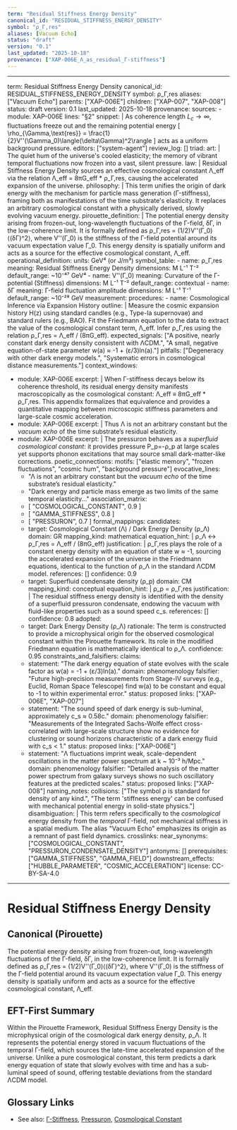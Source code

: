 ```yaml
---
term: "Residual Stiffness Energy Density"
canonical_id: "RESIDUAL_STIFFNESS_ENERGY_DENSITY"
symbol: "ρ_Γ,res"
aliases: [Vacuum Echo]
status: "draft"
version: "0.1"
last_updated: "2025-10-18"
provenance: ["XAP-006E_Λ_as_residual_Γ-stiffness"]
---
```


---
term: Residual Stiffness Energy Density
canonical_id: RESIDUAL_STIFFNESS_ENERGY_DENSITY
symbol: ρ_Γ,res
aliases: ["Vacuum Echo"]
parents: ["XAP-006E"]
children: ["XAP-007", "XAP-008"]
status: draft
version: 0.1
last_updated: 2025-10-18
provenance:
  sources:
    - module: XAP-006E
      lines: "§2"
      snippet: |
        As coherence length $L_c\to\infty$, fluctuations freeze out and the remaining potential energy
        \[
        \rho_{\Gamma,\text{res}} = \frac{1}{2}V''(\Gamma_0)\langle(\delta\Gamma)^2\rangle
        \]
        acts as a uniform background pressure.
  editors: ["system-agent"]
  review_log: []
triad:
  art: |
    The quiet hum of the universe's cooled elasticity; the memory of vibrant temporal fluctuations now frozen into a vast, silent pressure.
  law: |
    Residual Stiffness Energy Density sources an effective cosmological constant Λ_eff via the relation Λ_eff = 8πG_eff * ρ_Γ,res, causing the accelerated expansion of the universe.
  philosophy: |
    This term unifies the origin of dark energy with the mechanism for particle mass generation (Γ-stiffness), framing both as manifestations of the time substrate's elasticity. It replaces an arbitrary cosmological constant with a physically derived, slowly evolving vacuum energy.
pirouette_definition: |
  The potential energy density arising from frozen-out, long-wavelength fluctuations of the Γ-field, δΓ, in the low-coherence limit. It is formally defined as ρ_Γ,res = (1/2)V''(Γ_0)⟨(δΓ)^2⟩, where V''(Γ_0) is the stiffness of the Γ-field potential around its vacuum expectation value Γ_0. This energy density is spatially uniform and acts as a source for the effective cosmological constant, Λ_eff.
operational_definition:
  units: GeV⁴ (or J/m³)
  symbol_table:
    - name: ρ_Γ,res
      meaning: Residual Stiffness Energy Density
      dimensions: M L⁻¹ T⁻²
      default_range: ~10⁻⁴⁷ GeV⁴
    - name: V''(Γ_0)
      meaning: Curvature of the Γ-potential (Stiffness)
      dimensions: M L⁻¹ T⁻²
      default_range: contextual
    - name: δΓ
      meaning: Γ-field fluctuation amplitude
      dimensions: M L⁻¹ T⁻¹
      default_range: ~10⁻²⁸ GeV
  measurement:
    procedures:
      - name: Cosmological Inference via Expansion History
        outline: |
          Measure the cosmic expansion history H(z) using standard candles (e.g., Type-Ia supernovae) and standard rulers (e.g., BAO). Fit the Friedmann equation to the data to extract the value of the cosmological constant term, Λ_eff. Infer ρ_Γ,res using the relation ρ_Γ,res = Λ_eff / (8πG_eff).
        expected_signals: ["A positive, nearly constant dark energy density consistent with ΛCDM.", "A small, negative equation-of-state parameter w(a) ≈ -1 + (ε/3)ln(a)."]
        pitfalls: ["Degeneracy with other dark energy models.", "Systematic errors in cosmological distance measurements."]
context_windows:
  - module: XAP-006E
    excerpt: |
      When Γ-stiffness decays below its coherence threshold, its residual energy density manifests macroscopically as the cosmological constant:
      Λ_eff ≡ 8πG_eff * ρ_Γ,res.
      This appendix formalizes that equivalence and provides a quantitative mapping between microscopic stiffness parameters and large-scale cosmic acceleration.
  - module: XAP-006E
    excerpt: |
      Thus Λ is not an arbitrary constant but the *vacuum echo* of the time substrate’s residual elasticity.
  - module: XAP-006E
    excerpt: |
      The pressuron behaves as a *superfluid cosmological constant*: it provides pressure P_p=-ρ_p at large scales yet supports phonon excitations that may source small dark-matter-like corrections.
poetic_connections:
  motifs: ["elastic memory", "frozen fluctuations", "cosmic hum", "background pressure"]
  evocative_lines:
    - "Λ is not an arbitrary constant but the *vacuum echo* of the time substrate’s residual elasticity."
    - "Dark energy and particle mass emerge as two limits of the same temporal elasticity..."
  association_matrix:
    - [ "COSMOLOGICAL_CONSTANT", 0.9 ]
    - [ "GAMMA_STIFFNESS", 0.8 ]
    - [ "PRESSURON", 0.7 ]
formal_mappings:
  candidates:
    - target: Cosmological Constant (Λ) / Dark Energy Density (ρ_Λ)
      domain: GR
      mapping_kind: mathematical
      equation_hint: |
        ρ_Λ ↔ ρ_Γ,res = Λ_eff / (8πG_eff)
      justification: |
        ρ_Γ,res plays the role of a constant energy density with an equation of state w ≈ -1, sourcing the accelerated expansion of the universe in the Friedmann equations, identical to the function of ρ_Λ in the standard ΛCDM model.
      references: []
      confidence: 0.9
    - target: Superfluid condensate density (ρ_p)
      domain: CM
      mapping_kind: conceptual
      equation_hint: |
        ρ_p = ρ_Γ,res
      justification: |
        The residual stiffness energy density is identified with the density of a superfluid pressuron condensate, endowing the vacuum with fluid-like properties such as a sound speed c_s.
      references: []
      confidence: 0.8
  adopted:
    - target: Dark Energy Density (ρ_Λ)
      rationale: The term is constructed to provide a microphysical origin for the observed cosmological constant within the Pirouette framework. Its role in the modified Friedmann equation is mathematically identical to ρ_Λ.
      confidence: 0.95
constraints_and_falsifiers:
  claims:
    - statement: "The dark energy equation of state evolves with the scale factor as w(a) = -1 + (ε/3)ln(a)."
      domain: phenomenology
      falsifier: "Future high-precision measurements from Stage-IV surveys (e.g., Euclid, Roman Space Telescope) find w(a) to be constant and equal to -1 to within experimental error."
      status: proposed
      links: ["XAP-006E", "XAP-007"]
    - statement: "The sound speed of dark energy is sub-luminal, approximately c_s ≈ 0.58c."
      domain: phenomenology
      falsifier: "Measurements of the Integrated Sachs-Wolfe effect cross-correlated with large-scale structure show no evidence for clustering or sound horizons characteristic of a dark energy fluid with c_s < 1."
      status: proposed
      links: ["XAP-006E"]
    - statement: "Λ fluctuations imprint weak, scale-dependent oscillations in the matter power spectrum at k ~ 10⁻³ h/Mpc."
      domain: phenomenology
      falsifier: "Detailed analysis of the matter power spectrum from galaxy surveys shows no such oscillatory features at the predicted scales."
      status: proposed
      links: ["XAP-008"]
naming_notes:
  collisions: ["The symbol ρ is standard for density of any kind.", "The term 'stiffness energy' can be confused with mechanical potential energy in solid-state physics."]
  disambiguation: |
    This term refers specifically to the *cosmological* energy density from the *temporal* Γ-field, not mechanical stiffness in a spatial medium. The alias "Vacuum Echo" emphasizes its origin as a remnant of past field dynamics.
crosslinks:
  near_synonyms: ["COSMOLOGICAL_CONSTANT", "PRESSURON_CONDENSATE_DENSITY"]
  antonyms: []
  prerequisites: ["GAMMA_STIFFNESS", "GAMMA_FIELD"]
  downstream_effects: ["HUBBLE_PARAMETER", "COSMIC_ACCELERATION"]
license: CC-BY-SA-4.0
---

# Residual Stiffness Energy Density

## Canonical (Pirouette)
The potential energy density arising from frozen-out, long-wavelength fluctuations of the Γ-field, δΓ, in the low-coherence limit. It is formally defined as ρ_Γ,res = (1/2)V''(Γ_0)⟨(δΓ)^2⟩, where V''(Γ_0) is the stiffness of the Γ-field potential around its vacuum expectation value Γ_0. This energy density is spatially uniform and acts as a source for the effective cosmological constant, Λ_eff.

## EFT-First Summary
Within the Pirouette Framework, Residual Stiffness Energy Density is the microphysical origin of the cosmological dark energy density, ρ_Λ. It represents the potential energy stored in vacuum fluctuations of the temporal Γ-field, which sources the late-time accelerated expansion of the universe. Unlike a pure cosmological constant, this term predicts a dark energy equation of state that slowly evolves with time and has a sub-luminal speed of sound, offering testable deviations from the standard ΛCDM model.

## Glossary Links
- See also: [Γ-Stiffness](<link>), [Pressuron](<link>), [Cosmological Constant](<link>)